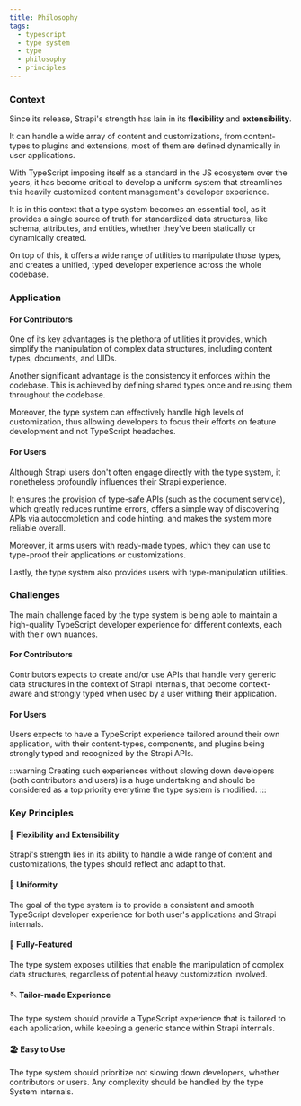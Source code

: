 ```yaml
---
title: Philosophy
tags:
  - typescript
  - type system
  - type
  - philosophy
  - principles
---
```


### Context

Since its release, Strapi's strength has lain in its **flexibility** and **extensibility**.

It can handle a wide array of content and customizations, from content-types to plugins and extensions, most of them are defined dynamically in user applications.

With TypeScript imposing itself as a standard in the JS ecosystem over the years, it has become critical to develop a uniform system that streamlines this heavily customized content management's developer experience.

It is in this context that a type system becomes an essential tool, as it provides a single source of truth for standardized data structures, like schema, attributes, and entities, whether they've been statically or dynamically created.

On top of this, it offers a wide range of utilities to manipulate those types, and creates a unified, typed developer experience across the whole codebase.

### Application 

#### For Contributors

One of its key advantages is the plethora of utilities it provides, which simplify the manipulation of complex data structures, including content types, documents, and UIDs.

Another significant advantage is the consistency it enforces within the codebase. This is achieved by defining shared types once and reusing them throughout the codebase.

Moreover, the type system can effectively handle high levels of customization, thus allowing developers to focus their efforts on feature development and not TypeScript headaches.

#### For Users

Although Strapi users don't often engage directly with the type system, it nonetheless profoundly influences their Strapi experience.

It ensures the provision of type-safe APIs (such as the document service), which greatly reduces runtime errors, offers a simple way of discovering APIs via autocompletion and code hinting, and makes the system more reliable overall.

Moreover, it arms users with ready-made types, which they can use to type-proof their applications or customizations.

Lastly, the type system also provides users with type-manipulation utilities.

### Challenges

The main challenge faced by the type system is being able to maintain a high-quality TypeScript developer experience for different contexts, each with their own nuances.

#### For Contributors

Contributors expects to create and/or use APIs that handle very generic data structures in the context of Strapi internals, that become context-aware and strongly typed when used by a user withing their application.

#### For Users

Users expects to have a TypeScript experience tailored around their own application, with their content-types, components, and plugins being strongly typed and recognized by the Strapi APIs.

:::warning
Creating such experiences without slowing down developers (both contributors and users) is a huge undertaking and should be considered as a top priority everytime the type system is modified. 
:::

### Key Principles

#### 🧩 Flexibility and Extensibility 

Strapi's strength lies in its ability to handle a wide range of content and customizations, the types should reflect and adapt to that.

#### 📏 Uniformity

The goal of the type system is to provide a consistent and smooth TypeScript developer experience for both user's applications and Strapi internals.

#### 🧰 Fully-Featured

The type system exposes utilities that enable the manipulation of complex data structures, regardless of potential heavy customization involved.

#### 🪡 Tailor-made Experience

The type system should provide a TypeScript experience that is tailored to each application, while keeping a generic stance within Strapi internals.

#### 🏖️ Easy to Use

The type system should prioritize not slowing down developers, whether contributors or users. Any complexity should be handled by the type System internals.

